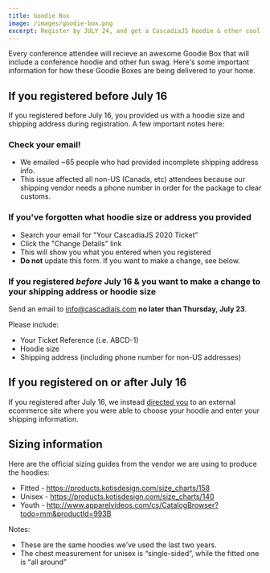 ```yaml
---
title: Goodie Box
image: /images/goodie-box.png
excerpt: Register by JULY 24, and get a CascadiaJS hoodie & other cool swag delivered to your door in time for the conference!
---
```

Every conference attendee will recieve an awesome Goodie Box that will include a conference hoodie and other fun swag. Here's some important information for how these Goodie Boxes are being delivered to your home.

## If you registered before July 16

If you registered before July 16, you provided us with a hoodie size and shipping address during registration. A few important notes here:

### Check your email!

- We emailed ~65 people who had provided incomplete shipping address info.
- This issue affected all non-US (Canada, etc) attendees because our shipping vendor needs a phone number in order for the package to clear customs.

### If you've forgotten what hoodie size or address you provided

- Search your email for "Your CascadiaJS 2020 Ticket"
- Click the "Change Details" link
- This will show you what you entered when you registered
- **Do not** update this form. If you want to make a change, see below.

### If you registered *before* July 16 & you want to make a change to your shipping address or hoodie size

Send an email to info@cascadiajs.com **no later than Thursday, July 23**.

Please include:
- Your Ticket Reference (i.e. ABCD-1)
- Hoodie size
- Shipping address (including phone number for non-US addresses)

## If you registered on or after July 16

If you registered after July 16, we instead [directed you](/next-steps) to an external ecommerce site where you were able to choose your hoodie and enter your shipping information. 

## Sizing information

Here are the official sizing guides from the vendor we are using to produce the hoodies:

- Fitted - https://products.kotisdesign.com/size_charts/158
- Unisex - https://products.kotisdesign.com/size_charts/140
- Youth - http://www.apparelvideos.com/cs/CatalogBrowser?todo=mm&productId=993B

Notes: 

- These are the same hoodies we’ve used the last two years.
- The chest measurement for unisex is “single-sided”, while the fitted one is “all around”
